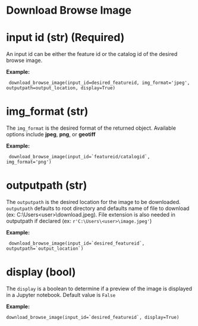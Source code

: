 # Download Browse Image


# input id (str) (Required)

  An input id can be either the feature id or the catalog id of the desired browse image.

   **Example:**
   
     download_browse_image(input_id=desired_featureid, img_format='jpeg', outputpath=output_location, display=True)

# img_format (str)

  The ``img_format`` is the desired format of the returned object. Available options include **jpeg**, **png**, or **geotiff**

   **Example:**
   
     download_browse_image(input_id=`featureid/catalogid`, img_format='png')


# outputpath (str)

  The ``outputpath`` is the desired location for the image to be downloaded. ``outputpath`` defaults to root directory and defaults name of file to download (ex: C:\Users\<user>\download.jpeg). File extension is also needed in outputpath if declared (ex: ``r'C:\Users\<user>\image.jpeg'``)

   **Example:**
   
     download_browse_image(input_id=`desired_featureid`, outputpath=`output_location`)

# display (bool)

  The ``display`` is a boolean to determine if a preview of the image is displayed in a Jupyter notebook. Default value is ``False``
  
  **Example:**
  
    download_browse_image(input_id=`desired_featureid`, display=True)